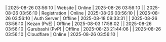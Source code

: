 | 2025-08-26 03:56:10 | Website | Online | 2025-08-26 03:56:10 |
| 2025-08-26 03:56:10 | Registration | Online | 2025-08-26 03:56:10 |
| 2025-08-26 03:56:10 | Auth Server | Offline | 2025-08-18 09:33:31 |
| 2025-08-26 03:56:10 | Kezan (PvE) | Offline | 2025-08-03 17:58:02 |
| 2025-08-26 03:56:10 | Gurubashi (PvP) | Offline | 2025-08-23 21:44:06 |
| 2025-08-26 03:56:10 | Cloudflare | Online | 2025-08-26 03:56:10 |
